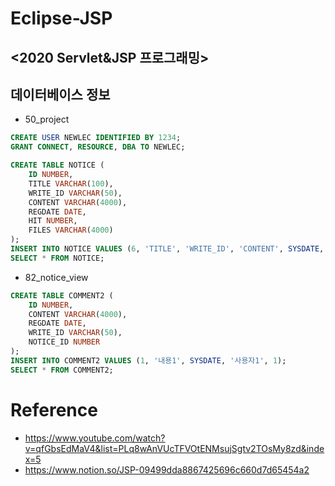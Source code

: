 # Eclipse-JSP
## <2020 Servlet&JSP 프로그래밍>

## 데이터베이스 정보
- 50_project
```sql
CREATE USER NEWLEC IDENTIFIED BY 1234;
GRANT CONNECT, RESOURCE, DBA TO NEWLEC;

CREATE TABLE NOTICE (
    ID NUMBER,
    TITLE VARCHAR(100),
    WRITE_ID VARCHAR(50),
    CONTENT VARCHAR(4000),
    REGDATE DATE,
    HIT NUMBER,
    FILES VARCHAR(4000)
);
INSERT INTO NOTICE VALUES (6, 'TITLE', 'WRITE_ID', 'CONTENT', SYSDATE, 6, 'FILES');
SELECT * FROM NOTICE;
```
- 82_notice_view
```sql
CREATE TABLE COMMENT2 (
    ID NUMBER,
    CONTENT VARCHAR(4000),
    REGDATE DATE,
    WRITE_ID VARCHAR(50),
    NOTICE_ID NUMBER
);
INSERT INTO COMMENT2 VALUES (1, '내용1', SYSDATE, '사용자1', 1);
SELECT * FROM COMMENT2;

```

# Reference
- https://www.youtube.com/watch?v=qfGbsEdMaV4&list=PLq8wAnVUcTFVOtENMsujSgtv2TOsMy8zd&index=5
- https://www.notion.so/JSP-09499dda8867425696c660d7d65454a2
